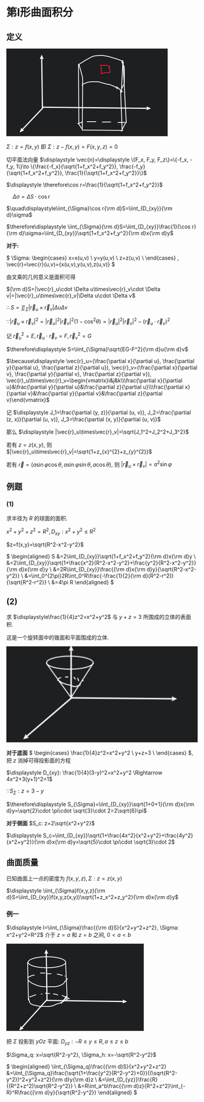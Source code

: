 # 第Ⅰ形曲面积分

## 定义

![](images/2021-04-25-09-47-37.png)

$\displaystyle \Sigma: z=f(x,y)$ 即 $\displaystyle \Sigma: z-f(x,y)=F(x,y,z)=0$

切平面法向量 $\displaystyle \vec{n}=\displaystyle \{F_x, F_y, F_z\}=\{-f_x, -f_y, 1\}\to \{\frac{-f_x}{\sqrt{1+f_x^2+f_y^2}}, \frac{-f_y}{\sqrt{1+f_x^2+f_y^2}}, \frac{1}{\sqrt{1+f_x^2+f_y^2}}\}$

$\displaystyle \therefore\cos r=\frac{1}{\sqrt{1+f_x^2+f_y^2}}$

$\quad\displaystyle \Delta\sigma=\Delta S\cdot \cos r$

$\quad\displaystyle\iint_{\Sigma}\cos r{\rm d}S=\iint_{D_{xy}}{\rm d}\sigma$

$\therefore\displaystyle \iint_{\Sigma}{\rm d}S=\iint_{D_{xy}}\frac{1}{\cos r}{\rm d}\sigma=\iint_{D_{xy}}\sqrt{1+f_x^2+f_y^2}{\rm d}x{\rm d}y$

**对于:**

$
\Sigma:
\begin{cases}
x=x(u,v) \\
y=y(u,v) \\
z=z(u,v) \\
\end{cases}
, \vec{r}=\vec{r}(u,v)=\{x(u,v),y(u,v),z(u,v)\}
$

由叉乘的几何意义是面积可得

${\rm d}S=|\vec{r}_u\cdot \Delta u\times\vec{r}_v\cdot \Delta v|=|\vec{r}_u\times\vec{r}_v|\Delta u\cdot \Delta v$

$\therefore\displaystyle S=\iint_{\Sigma}|\vec{r}_u\times\vec{r}_v|\Delta u\Delta v$

$\because |\vec{r}_u\times\vec{r}_v|^2=|\vec{r}_u|^2|\vec{r}_v|^2(1-\cos^2\theta)=|\vec{r}_u|^2|\vec{r}_v|^2-(\vec{r}_u\cdot \vec{r}_v)^2$

记 $\vec{r}_u^2=E, \vec{r}_u\cdot \vec{r}_v=F, \vec{r}_v^2=G$

$\therefore\displaystyle S=\iint_{\Sigma}\sqrt{EG-F^2}{\rm d}u{\rm d}v$

$\because\displaystyle \vec{r}_u=(\frac{\partial x}{\partial u}, \frac{\partial y}{\partial u}, \frac{\partial z}{\partial u}), \vec{r}_v=(\frac{\partial x}{\partial v}, \frac{\partial y}{\partial v}, \frac{\partial z}{\partial v}), \vec{r}_u\times\vec{r}_v=\begin{vmatrix}i&j&k\\\frac{\partial x}{\partial u}&\frac{\partial y}{\partial u}&\frac{\partial z}{\partial u}\\\frac{\partial x}{\partial v}&\frac{\partial y}{\partial v}&\frac{\partial z}{\partial v}\end{vmatrix}$

记 $\displaystyle J_1=\frac{\partial (y, z)}{\partial (u, v)}, J_2=\frac{\partial (z, x)}{\partial (u, v)}, J_3=\frac{\partial (x, y)}{\partial (u, v)}$

那么 $\displaystyle |\vec{r}_u\times\vec{r}_v|=\sqrt{J_1^2+J_2^2+J_3^2}$

若有 $z=z(x,y)$, 则 $|\vec{r}_u\times\vec{r}_v|=\sqrt{1+z_{x}^{2}+z_{y}^{2}}$

若有 $\vec{r}=(a\sin \varphi\cos\theta, a\sin \varphi\sin \theta, a\cos\theta)$,
则 $|\vec{r}_u\times\vec{r}_v|=a^{2}\sin \varphi$


## 例题

### (1)

求半径为 $R$ 的球面的面积.

$x^2+y^2+z^2=R^2, D_{xy}: x^2+y^2\leq R^2$

$z=f(x,y)=\sqrt{R^2-x^2-y^2}$

$
\begin{aligned}
S
&=2\iint_{D_{xy}}\sqrt{1+f_x^2+f_y^2}{\rm d}x{\rm d}y \\
&=2\iint_{D_{xy}}\sqrt{1+\frac{x^2}{R^2-x^2-y^2}+\frac{y^2}{R^2-x^2-y^2}}{\rm d}x{\rm d}y \\
&=2R\iint_{D_{xy}}\frac{{\rm d}x{\rm d}y}{\sqrt{R^2-x^2-y^2}} \\
&=\int_0^{2\pi}2R\int_0^R\frac{-\frac{1}{2}{\rm d}(R^2-r^2)}{\sqrt{R^2-r^2}} \\
&=4\pi R
\end{aligned}
$

## (2)

求 $\displaystyle\frac{1}{4}z^2=x^2+y^2$ 与 $y+z=3$ 所围成的立体的表面积.

这是一个旋转面中的锥面和平面围成的立体.

![](images/2021-04-27-08-45-48.png)

**对于底面** $
\begin{cases}
\frac{1}{4}z^2=x^2+y^2 \\
y+z=3 \\
\end{cases}
$, 把 $z$ 消掉可得投影面的方程

$\displaystyle D_{xy}: \frac{1}{4}(3-y)^2=x^2+y^2 \Rightarrow 4x^2+3(y+1)^2=1$

$\because S_{\Sigma}: z=3-y$

$\therefore\displaystyle S_{\Sigma}=\iint_{D_{xy}}\sqrt{1+0+1}{\rm d}x{\rm d}y=\sqrt{2}\cdot \pi\cdot \sqrt{3}\cdot 2=2\sqrt{6}\pi$

**对于侧面** $S_c: z=2\sqrt{x^2+y^2}$

$\displaystyle S_c=\iint_{D_{xy}}\sqrt{1+\frac{4x^2}{x^2+y^2}+\frac{4y^2}{x^2+y^2}}{\rm d}x{\rm d}y=\sqrt{5}\cdot \pi\cdot \sqrt{3}\cdot 2$


## 曲面质量

已知曲面上一点的密度为 $f(x,y,z), \Sigma: z=z(x,y)$

$\displaystyle \iint_{\Sigma}f(x,y,z){\rm d}S=\iint_{D_{xy}}f(x,y,z(x,y))\sqrt{1+z_x^2+z_y^2}{\rm d}x{\rm d}y$

### 例一

$\displaystyle I=\iint_{\Sigma}\frac{{\rm d}S}{x^2+y^2+z^2}, \Sigma: x^2+y^2=R^2$ 介于 $z=a$ 和 $z=b$ 之间, $0<a<b$

![](images/2021-04-27-09-13-20.png)

把 $\Sigma$ 投影到 $yOz$ 平面: $D_{yz}: -R\leq y\leq R, a\leq z\leq b$

$\Sigma_q: x=\sqrt{R^2-y^2}, \Sigma_h: x=-\sqrt{R^2-y^2}$

$
\begin{aligned}
\iint_{\Sigma_q}\frac{{\rm d}S}{x^2+y^2+z^2}
&=\iint_{\Sigma_q}\frac{\sqrt{1+\frac{y^2}{R^2-y^2}+0}}{(\sqrt{R^2-y^2})^2+y^2+z^2}{\rm d}y{\rm d}z \\
&=\iint_{D_{yz}}\frac{R}{(R^2+z^2)\sqrt{R^2-y^2}} \\
&=R\int_a^b\frac{{\rm d}z}{R^2+z^2}\int_{-R}^R\frac{{\rm d}y}{\sqrt{R^2-y^2}}
\end{aligned}
$

